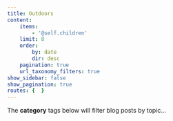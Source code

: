 ```yaml
---
title: Outdoors
content:
    items:
        - '@self.children'
    limit: 8
    order:
        by: date
        dir: desc
    pagination: true
    url_taxonomy_filters: true
show_sidebar: false
show_pagination: true
routes: {  }
---
```


The **category** tags below will filter blog posts by topic...